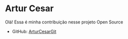 # Artur Cesar

Olá! Essa é minha contribuição nesse projeto Open Source 

- GitHub: [ArturCesarGit](https://github.com/ArturCesarGit)
